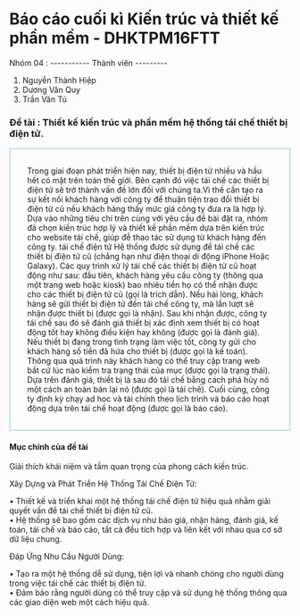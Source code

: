 <h1>Báo cáo cuối kì Kiến trúc và thiết kế phần mềm - DHKTPM16FTT</h1>



Nhóm 04 : 
----------- Thành viên ---------
1. Nguyễn Thành Hiệp
2. Dương Văn Quy
3. Trần Văn Tú

<h3>Đề tài : Thiết kế kiến trúc và phần mềm hệ thống tái chế thiết bị điện tử.</h3>

<p style=" border: 2px solid powderblue;padding: 30px;">Trong giai đoạn phát triển hiện nay, thiết bị điện tử nhiều và hầu hết có mặt trên toàn thế giới. Bên cạnh đó việc tái chế các thiết bị điện tử sẽ trở thành vấn đề lớn đối với chúng ta.Vì thế cần tạo ra sự kết nối khách hàng với công ty để thuận tiện trao đổi thiết bị điện tử cũ nếu khách hàng thấy mức giá công ty đưa ra là hợp lý.
Dựa vào những tiêu chí trên cùng với yêu cầu đề bài đặt ra, nhóm đã chọn kiến trúc hợp lý và thiết kế phần mềm dựa trên kiến trúc cho website tái chế, giúp đễ thao tác sử dụng từ khách hàng đến công ty. 
tái chế điện tử
Hệ thống được sử dụng để tái chế các thiết bị điện tử cũ (chẳng hạn như điện thoại di động iPhone Hoặc Galaxy). Các quy trình xử lý tái chế các thiết bị điện tử cũ hoạt động như sau: đầu tiên, khách hàng yêu cầu công ty (thông qua một trang web hoặc kiosk) bao nhiêu tiền họ có thể nhận được cho các thiết bị điện tử cũ (gọi là trích dẫn). Nếu hài lòng, khách hàng sẽ gửi thiết bị điện tử đến tái chế công ty, mà lần lượt sẽ nhận được thiết bị (được gọi là nhận). Sau khi nhận được, công ty tái chế sau đó sẽ đánh giá thiết bị xác định xem thiết bị có hoạt động tốt hay không điều kiện hay không (được gọi là đánh giá). Nếu thiết bị đang trong tình trạng làm việc tốt, công ty gửi cho khách hàng số tiền đã hứa cho thiết bị (được gọi là kế toán). Thông qua quá trình này khách hàng có thể truy cập trang web bất cứ lúc nào kiểm tra trạng thái của mục (được gọi là trạng thái). Dựa trên đánh giá, thiết bị là sau đó tái chế bằng cách phá hủy nó một cách an toàn bán lại nó (được gọi là tái chế). Cuối cùng, công ty định kỳ chạy ad hoc và tài chính theo lịch trình và báo cáo hoạt động dựa trên tái chế hoạt động (được gọi là báo cáo).
</p>

<h4>Mục chính của đề tài</h4>

<p>
Giải thích khái niệm và tầm quan trọng của phong cách kiến trúc.
</p>
<p>
  Xây Dựng và Phát Triển Hệ Thống Tái Chế Điện Tử:
</p>

<p>
        •	Thiết kế và triển khai một hệ thống tái chế điện tử hiệu quả nhằm giải quyết vấn đề tái chế thiết bị điện tử cũ.<br>
        •	Hệ thống sẽ bao gồm các dịch vụ như báo giá, nhận hàng, đánh giá, kế toán, tái chế và báo cáo, tất cả đều tích hợp và liên kết với nhau qua cơ sở dữ liệu chung.
</p>

<p>
 Đáp Ứng Nhu Cầu Người Dùng: 
</p>

<p>
        •	Tạo ra một hệ thống dễ sử dụng, tiện lợi và nhanh chóng cho người dùng trong việc tái chế các thiết bị điện tử.<br>
        •	Đảm bảo rằng người dùng có thể truy cập và sử dụng hệ thống thông qua các giao diện web một cách hiệu quả.
</p>


